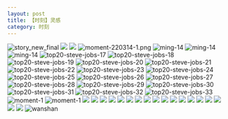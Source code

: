 ```yaml
---
layout: post
title: 【时刻】灵感
category: 时刻
---
```

![story_new_final](http://rjbwi03xh.hd-bkt.clouddn.com/img/story_new_final_0322.png)
![](http://rjbwd52rw.hd-bkt.clouddn.com/img/inspire-220510-1.png)
![](http://rjbwd52rw.hd-bkt.clouddn.com/img/moment-220505-1.png)
![moment-220314-1.png](http://rjbwi03xh.hd-bkt.clouddn.com/img/moment-220314-1.png)
![ming-14](http://rjbwi03xh.hd-bkt.clouddn.com/img/moment-0317-1.png)
![ming-14](http://rjbwi03xh.hd-bkt.clouddn.com/img/moment-0317-2.png)
![ming-14](http://rjbwi03xh.hd-bkt.clouddn.com/img/ming-14.png)
![top20-steve-jobs-17](http://rjbwi03xh.hd-bkt.clouddn.com/img/jobs-17.png)
![top20-steve-jobs-18](http://rjbwi03xh.hd-bkt.clouddn.com/img/jobs-18.png)
![top20-steve-jobs-19](http://rjbwi03xh.hd-bkt.clouddn.com/img/jobs-19.png)
![top20-steve-jobs-20](http://rjbwi03xh.hd-bkt.clouddn.com/img/jobs-20.png)
![top20-steve-jobs-21](http://rjbwi03xh.hd-bkt.clouddn.com/img/jobs-21.png)
![top20-steve-jobs-22](http://rjbwi03xh.hd-bkt.clouddn.com/img/jobs-22.png)
![top20-steve-jobs-23](http://rjbwi03xh.hd-bkt.clouddn.com/img/jobs-23.png)
![top20-steve-jobs-24](http://rjbwi03xh.hd-bkt.clouddn.com/img/jobs-24.png)
![top20-steve-jobs-25](http://rjbwi03xh.hd-bkt.clouddn.com/img/jobs-25.png)
![top20-steve-jobs-26](http://rjbwi03xh.hd-bkt.clouddn.com/img/jobs-26.png)
![top20-steve-jobs-27](http://rjbwi03xh.hd-bkt.clouddn.com/img/jobs-27.png)
![top20-steve-jobs-28](http://rjbwi03xh.hd-bkt.clouddn.com/img/jobs-28.png)
![top20-steve-jobs-29](http://rjbwi03xh.hd-bkt.clouddn.com/img/jobs-29.png)
![top20-steve-jobs-30](http://rjbwi03xh.hd-bkt.clouddn.com/img/jobs-30.png)
![top20-steve-jobs-31](http://rjbwi03xh.hd-bkt.clouddn.com/img/jobs-31.png)
![top20-steve-jobs-32](http://rjbwi03xh.hd-bkt.clouddn.com/img/jobs-32.png)
![top20-steve-jobs-33](http://rjbwi03xh.hd-bkt.clouddn.com/img/jobs-33.png)
![moment-1](http://rjbwi03xh.hd-bkt.clouddn.com/img/moment-1.png)
![moment-1](http://rjbwi03xh.hd-bkt.clouddn.com/img/moment-0317-3.png)
![](http://rjbwi03xh.hd-bkt.clouddn.com/img/moment-0317-4.png)
![](http://rjbwi03xh.hd-bkt.clouddn.com/img/moment-0319-1.png)
![](http://rjbwi03xh.hd-bkt.clouddn.com/img/moment-0319-2.png)
![](http://rjbwi03xh.hd-bkt.clouddn.com/img/moment-0319-3.png)
![](http://rjbwi03xh.hd-bkt.clouddn.com/img/moment-220324-1.png)
![](http://rjbwi03xh.hd-bkt.clouddn.com/img/moment-220324-2.png)
![](http://rjbwi03xh.hd-bkt.clouddn.com/img/moment-220324-3.png)
![](http://rjbwi03xh.hd-bkt.clouddn.com/img/moment-220324-4.png)
![](http://rjbwi03xh.hd-bkt.clouddn.com/img/moment-220324-5.png)
![](http://rjbwi03xh.hd-bkt.clouddn.com/img/moment-220324-6.png)
![](http://rjbwi03xh.hd-bkt.clouddn.com/img/moment-220324-7.png)
![](http://rjbwi03xh.hd-bkt.clouddn.com/img/taste-220323-1.png)
![](http://rjbwi03xh.hd-bkt.clouddn.com/img/taste-220323-2.png)
![](http://rjbwi03xh.hd-bkt.clouddn.com/img/taste-220323-3.png)
![](http://rjbwi03xh.hd-bkt.clouddn.com/img/taste-220323-4.png)
![](http://rjbwi03xh.hd-bkt.clouddn.com/img/taste-220323-5.png)
![](http://rjbwi03xh.hd-bkt.clouddn.com/img/abdomen-220406-1.png)
![](http://rjbwi03xh.hd-bkt.clouddn.com/img/abdomen-220406-2.png)
![wanshan](http://rjbwi03xh.hd-bkt.clouddn.com/img/wanshan.png)



  





